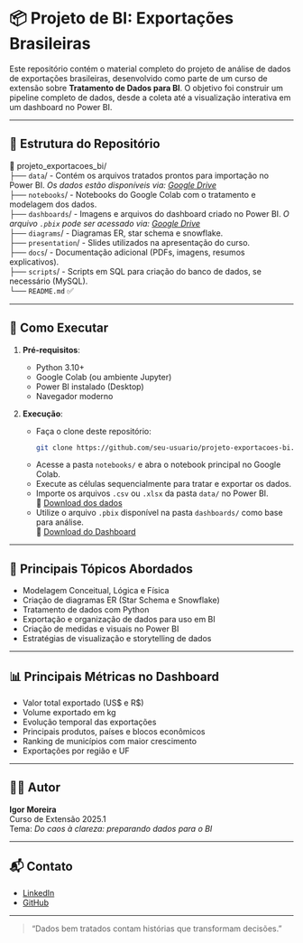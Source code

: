 # 📦 Projeto de BI: Exportações Brasileiras

Este repositório contém o material completo do projeto de análise de dados de exportações brasileiras, desenvolvido como parte de um curso de extensão sobre **Tratamento de Dados para BI**. O objetivo foi construir um pipeline completo de dados, desde a coleta até a visualização interativa em um dashboard no Power BI.

---

## 📁 Estrutura do Repositório

📂 projeto_exportacoes_bi/  
├── `data`/              - Contém os arquivos tratados prontos para importação no Power BI. *Os dados estão disponíveis via: [Google Drive](https://drive.google.com/drive/folders/1NFBguB2NEaWcj4lf_4z8fW8kucXJtr23?usp=drive_link)*  
├── `notebooks`/         - Notebooks do Google Colab com o tratamento e modelagem dos dados.  
├── `dashboards`/        - Imagens e arquivos do dashboard criado no Power BI. *O arquivo `.pbix` pode ser acessado via: [Google Drive](https://drive.google.com/drive/folders/1BpxZA3IE3x-N-XFYmUPfPUK_tWwUYPE6?usp=drive_link)*  
├── `diagrams`/          - Diagramas ER, star schema e snowflake.  
├── `presentation`/      - Slides utilizados na apresentação do curso.  
├── `docs`/              - Documentação adicional (PDFs, imagens, resumos explicativos).  
├── `scripts`/           - Scripts em SQL para criação do banco de dados, se necessário (MySQL).  
└── `README.md` ✅  

---

## 🚀 Como Executar

1. **Pré-requisitos**:
   - Python 3.10+
   - Google Colab (ou ambiente Jupyter)
   - Power BI instalado (Desktop)
   - Navegador moderno

2. **Execução**:
   - Faça o clone deste repositório:
     ```bash
     git clone https://github.com/seu-usuario/projeto-exportacoes-bi.git
     ```
   - Acesse a pasta `notebooks/` e abra o notebook principal no Google Colab.
   - Execute as células sequencialmente para tratar e exportar os dados.
   - Importe os arquivos `.csv` ou `.xlsx` da pasta `data/` no Power BI.  
     🔗 [Download dos dados](https://drive.google.com/drive/folders/1NFBguB2NEaWcj4lf_4z8fW8kucXJtr23?usp=drive_link)
   - Utilize o arquivo `.pbix` disponível na pasta `dashboards/` como base para análise.  
     🔗 [Download do Dashboard](https://drive.google.com/drive/folders/1BpxZA3IE3x-N-XFYmUPfPUK_tWwUYPE6?usp=drive_link)

---

## 🧠 Principais Tópicos Abordados

- Modelagem Conceitual, Lógica e Física
- Criação de diagramas ER (Star Schema e Snowflake)
- Tratamento de dados com Python
- Exportação e organização de dados para uso em BI
- Criação de medidas e visuais no Power BI
- Estratégias de visualização e storytelling de dados

---

## 📊 Principais Métricas no Dashboard

- Valor total exportado (US$ e R$)
- Volume exportado em kg
- Evolução temporal das exportações
- Principais produtos, países e blocos econômicos
- Ranking de municípios com maior crescimento
- Exportações por região e UF

---

## 👨‍🏫 Autor

**Igor Moreira**  
Curso de Extensão 2025.1  
Tema: *Do caos à clareza: preparando dados para o BI*

---

## 📬 Contato

- [LinkedIn](https://www.linkedin.com/in/igors-moreira/)
- [GitHub](https://github.com/IgorMoriera)

---

> “Dados bem tratados contam histórias que transformam decisões.”
